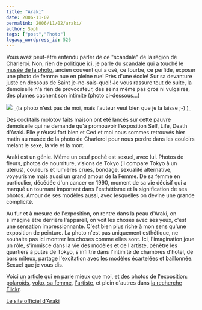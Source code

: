 ```yaml
---
title: "Araki"
date: 2006-11-02
permalink: 2006/11/02/araki/
author: Soph
tags: ["post","Photo"]
legacy_wordpress_id: 526
---
```


Vous avez peut-être entendu parler de ce "scandale" de la région de Charleroi. Non, rien de politique ici, je parle du scandale qui a touché le [musée de la photo](http://www.museephoto.be), ancien couvent qui a osé, ce fourbe, ce perfide, exposer une photo de femme nue en pleine rue! Près d'une école! Sur sa devanture juste en dessous de Saint je-ne-sais-quoi! Je vous rassure tout de suite, la demoiselle n'a rien de provocateur, des seins même pas gros ni vulgaires, des plumes cachent son intimité (photo ci-dessous...)

<!-- excerpt -->

<img src="https://64k.be/wp-content/uploads/2006/actu/musee.jpg" />
_(la photo n'est pas de moi, mais l'auteur veut bien que je la laisse ;-) )_

Des cocktails molotov faits maison ont été lancés sur cette pauvre demoiselle qui ne demande qu'à promouvoir l'exposition Self, Life, Death d'Araki. Elle y réussi fort bien et Ced et moi nous sommes retrouvés hier matin au musée de la photo de Charleroi pour nous perdre dans les couloirs melant le sexe, la vie et la mort.

Araki est un génie. Même un oeuf poché est sexuel, avec lui. Photos de fleurs, photos de nourriture, visions de Tokyo (il compare Tokyo à un utérus), couleurs et lumières crues, bondage, sexualité alternative, voyeurisme mais aussi un grand amour de la Femme. De sa femme en particulier, décédée d'un cancer en 1990, moment de sa vie décisif qui a marqué un tournant important dans l'esthétisme et la signification de ses photos. Amour de ses modèles aussi, avec lesquelles on devine une grande complicité.

Au fur et à mesure de l'exposition, on rentre dans la peau d'Araki, on s'imagine être derrière l'appareil, on voit les choses avec ses yeux, c'est une sensation impressionnante. C'est bien plus riche à mon sens qu'une exposition de peinture. La photo n'est pas uniquement esthétique, ne souhaite pas ici montrer les choses comme elles sont. Ici, l'imagination joue un rôle, s'immisce dans la vie des modèles et de l'artiste, pénètre les quartiers à putes de Tokyo, s'infiltre dans l'intimité de chambres d'hotel, de bars miteux, partage l'excitation avec les modèles écartelées et baillonnée. Sexuel que je vous dis.

Voici [un article](http://lunettesrouges.blog.lemonde.fr/lunettesrouges/2005/08/araki.html) qui en parle mieux que moi, et des photos de l'exposition: [polaroïds](http://www.flickr.com/photos/testpatern/71180949/), [yoko, sa femme](http://www.flickr.com/photos/96497199@N00/105357978/), [l'artiste](http://www.flickr.com/photos/stuartisett/93276060/), et plein d'autres dans [la recherche Flickr](http://www.flickr.com/search/?q=araki).

[Le site officiel d'Araki](http://www.arakinobuyoshi.com/main.html)
